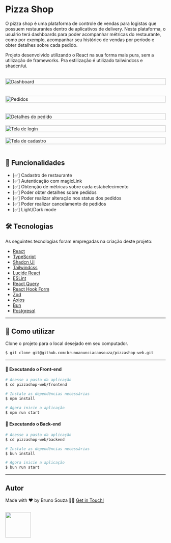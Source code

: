 # Pizza Shop

O pizza shop é uma plataforma de controle de vendas para logistas que possuem restaurantes dentro de aplicativos de delivery. Nesta plataforma, o usuário terá dashboards para poder acompanhar métricas do restaurante, como por exemplo, acompanhar seu histórico de vendas por período e obter detalhes sobre cada pedido.

Projeto desenvolvido utilizando o React na sua forma mais pura, sem a utilização de frameworks. Pra estilização é utilizado tailwindcss e shadcn/ui.

<br>
<div style="display: flex; justify-content:center; gap: 30px">
  <img alt="Dashboard" src="https://i.imgur.com/HXtNt15.png" width="100%">
</div>
<br>

<br>
<div style="display: flex; justify-content:center; gap: 30px">
  <img alt="Pedidos" src="https://i.imgur.com/WMWJY9x.png" width="100%">
</div>
<br>

<br>
<div style="display: flex; justify-content:center; gap: 30px">
  <img alt="Detalhes do pedido" src="https://i.imgur.com/uQVNU21.png" width="100%">
</div>
<br>

<div style="display: flex; justify-content:center; gap: 30px">
  <img alt="Tela de login" src="https://i.imgur.com/vr2GSQF.png" width="100%">
</div>
<br>

<div style="display: flex; justify-content:center; gap: 30px">
  <img alt="Tela de cadastro" src="https://i.imgur.com/5hutLle.png" width="100%">
</div>
<br>

## 🎯 Funcionalidades 
- [✅] Cadastro de restaurante
- [✅] Autenticação com magicLink
- [✅] Obtenção de métricas sobre cada estabelecimento
- [✅] Poder obter detalhes sobre pedidos
- [✅] Poder realizar alteração nos status dos pedidos
- [✅] Poder realizar cancelamento de pedidos
- [✅] Light/Dark mode

## 🛠 Tecnologias

As seguintes tecnologias foram empregadas na criação deste projeto:

- [React](https://reactnative.dev/)
- [TypeScript](https://www.typescriptlang.org/)
- [Shadcn UI](https://ui.shadcn.com/)
- [Tailwindcss](https://tailwindcss.com/)
- [Lucide React](https://lucide.dev/)
- [ESLint](https://eslint.org/)
- [React Query](https://tanstack.com/)
- [React Hook Form](https://www.react-hook-form.com/)
- [Zod](https://github.com/jquense/yup)
- [Axios](https://axios-http.com/ptbr/docs/intro)
- [Bun](https://bun.sh/)
- [Postgresql](https://www.postgresql.org/)

___

## 🚀 Como utilizar

Clone o projeto para o local desejado em seu computador.

```bash
$ git clone git@github.com:brunoanunciacaosouza/pizzashop-web.git
```
___

#### 🚧 Executando o Front-end
```bash
# Acesse a pasta da aplicação
$ cd pizzashop-web/frontend

# Instale as dependências necessárias
$ npm install

# Agora inicie a aplicação 
$ npm run start

```
#### 🚧 Executando o Back-end
```bash
# Acesse a pasta da aplicação
$ cd pizzashop-web/backend

# Instale as dependências necessárias
$ bun install

# Agora inicie a aplicação
$ bun run start

```

___

## Autor

Made with ❤️ by Bruno Souza 👋🏽 [Get in Touch!](https://www.linkedin.com/in/bruno-anunciacao-souza/)

[<img src="https://avatars.githubusercontent.com/u/85529074?v=4" width=80>](https://github.com/brunoanunciacaosouza)
---
